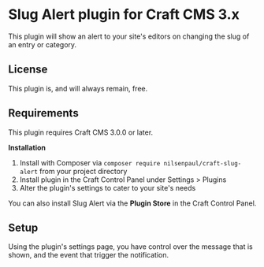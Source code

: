 # Slug Alert plugin for Craft CMS 3.x

This plugin will show an alert to your site's editors on changing the slug of an entry or category.

## License

This plugin is, and will always remain, free.

## Requirements

This plugin requires Craft CMS 3.0.0 or later.

**Installation**

1. Install with Composer via `composer require nilsenpaul/craft-slug-alert` from your project directory
2. Install plugin in the Craft Control Panel under Settings > Plugins
3. Alter the plugin's settings to cater to your site's needs

You can also install Slug Alert via the **Plugin Store** in the Craft Control Panel.

## Setup
Using the plugin's settings page, you have control over the message that is shown, and the event that trigger the notification.
